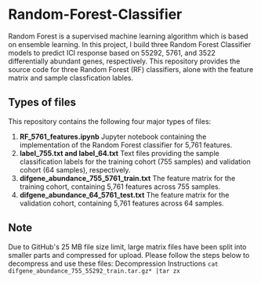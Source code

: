 # Random-Forest-Classifier
Random Forest is a supervised machine learning algorithm which is based on ensemble learning. In this project, I build three Random Forest Classifier models to predict ICI response based on 55292, 5761, and 3522 differentially abundant genes, respectively. This repository provides the source code for three Random Forest (RF) classifiers, alone with the feature matrix and sample classfication lables.
## Types of files
This repository contains the following four major types of files:
1. **RF_5761_features.ipynb**
   Jupyter notebook containing the implementation of the Random Forest classifier for 5,761 features.
2. **label_755.txt and label_64.txt**
   Text files providing the sample classification labels for the training cohort (755 samples) and validation cohort (64 samples), respectively.
3. **difgene_abundance_755_5761_train.txt**
   The feature matrix for the training cohort, containing 5,761 features across 755 samples.
4. **difgene_abundance_64_5761_test.txt**
   The feature matrix for the validation cohort, containing 5,761 features across 64 samples.
## Note
Due to GitHub's 25 MB file size limit, large matrix files have been split into smaller parts and compressed for upload. Please follow the steps below to decompress and use these files:
Decompression Instructions
`cat difgene_abundance_755_55292_train.tar.gz* |tar zx`
